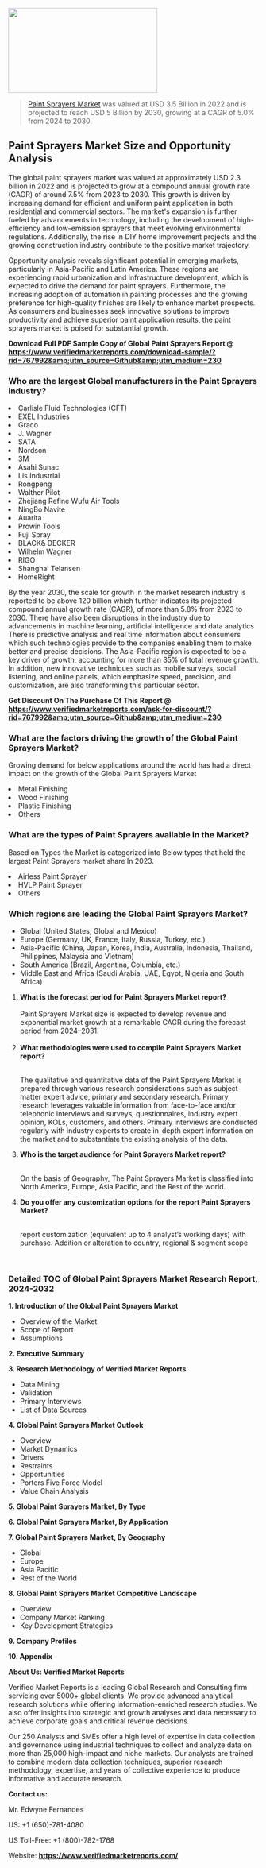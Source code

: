 <img src="https://ffe5etoiles.com/wp-content/uploads/2024/12/MST1-300x171.png" alt="" width="300" height="171" class="alignnone size-medium wp-image-20088" /><blockquote><p><p><a href="https://www.verifiedmarketreports.com/download-sample/?rid=767992&utm_source=Github&utm_medium=230" target="_blank">Paint Sprayers Market</a> was valued at USD 3.5 Billion in 2022 and is projected to reach USD 5 Billion by 2030, growing at a CAGR of 5.0% from 2024 to 2030.</p></blockquote><p><h2>Paint Sprayers Market Size and Opportunity Analysis</h2><p>The global paint sprayers market was valued at approximately USD 2.3 billion in 2022 and is projected to grow at a compound annual growth rate (CAGR) of around 7.5% from 2023 to 2030. This growth is driven by increasing demand for efficient and uniform paint application in both residential and commercial sectors. The market's expansion is further fueled by advancements in technology, including the development of high-efficiency and low-emission sprayers that meet evolving environmental regulations. Additionally, the rise in DIY home improvement projects and the growing construction industry contribute to the positive market trajectory.</p><p>Opportunity analysis reveals significant potential in emerging markets, particularly in Asia-Pacific and Latin America. These regions are experiencing rapid urbanization and infrastructure development, which is expected to drive the demand for paint sprayers. Furthermore, the increasing adoption of automation in painting processes and the growing preference for high-quality finishes are likely to enhance market prospects. As consumers and businesses seek innovative solutions to improve productivity and achieve superior paint application results, the paint sprayers market is poised for substantial growth.</p></p><p class=""><strong>Download Full PDF Sample Copy of Global Paint Sprayers Report @ <a href="https://www.verifiedmarketreports.com/download-sample/?rid=767992&amp;utm_source=Github&amp;utm_medium=230" target="_blank">https://www.verifiedmarketreports.com/download-sample/?rid=767992&amp;utm_source=Github&amp;utm_medium=230</a></strong></p><h3 id="" class="">Who are the largest Global manufacturers in the Paint Sprayers industry?</h3><p><li>Carlisle Fluid Technologies (CFT)</li><li> EXEL Industries</li><li> Graco</li><li> J. Wagner</li><li> SATA</li><li> Nordson</li><li> 3M</li><li> Asahi Sunac</li><li> Lis Industrial</li><li> Rongpeng</li><li> Walther Pilot</li><li> Zhejiang Refine Wufu Air Tools</li><li> NingBo Navite</li><li> Auarita</li><li> Prowin Tools</li><li> Fuji Spray</li><li> BLACK& DECKER</li><li> Wilhelm Wagner</li><li> RIGO</li><li> Shanghai Telansen</li><li> HomeRight</li></p><div class=""><div class="" dir="" data-message-author-role="" data-message-id="" data-message-model-slug=""><div class=""><div class=""><div class=""><div class="" dir="" data-message-author-role="" data-message-id="" data-message-model-slug=""><div class=""><div class=""><p>By the year 2030, the scale for growth in the market research industry is reported to be above 120 billion which further indicates its projected compound annual growth rate (CAGR), of more than 5.8% from 2023 to 2030. There have also been disruptions in the industry due to advancements in machine learning, artificial intelligence and data analytics There is predictive analysis and real time information about consumers which such technologies provide to the companies enabling them to make better and precise decisions. The Asia-Pacific region is expected to be a key driver of growth, accounting for more than 35% of total revenue growth. In addition, new innovative techniques such as mobile surveys, social listening, and online panels, which emphasize speed, precision, and customization, are also transforming this particular sector.</p><p><strong>Get Discount On The Purchase Of This Report @&nbsp; <a href="https://www.verifiedmarketreports.com/ask-for-discount/?rid=767992&amp;utm_source=Github&amp;utm_medium=230" target="_blank">https://www.verifiedmarketreports.com/ask-for-discount/?rid=767992&amp;utm_source=Github&amp;utm_medium=230</a></strong></p></div></div></div></div></div></div></div></div><h3 id="" class="">What are the factors driving the growth of the Global Paint Sprayers Market?</h3><p id="" class="">Growing demand for below applications around the world has had a direct impact on the growth of the Global Paint Sprayers Market</p><p id="" class=""><li>Metal Finishing</li><li> Wood Finishing</li><li> Plastic Finishing</li><li> Others</li></p><h3 id="" class="">What are the types of Paint Sprayers available in the Market?</h3><p id="" class="">Based on Types the Market is categorized into Below types that held the largest Paint Sprayers market share In 2023.</p><p id="" class=""><li>Airless Paint Sprayer</li><li> HVLP Paint Sprayer</li><li> Others</li></p><h3 id="" class="">Which regions are leading the Global Paint Sprayers Market?</h3><ul><li>Global (United States, Global and Mexico)</li><li>Europe (Germany, UK, France, Italy, Russia, Turkey, etc.)</li><li>Asia-Pacific (China, Japan, Korea, India, Australia, Indonesia, Thailand, Philippines, Malaysia and Vietnam)</li><li>South America (Brazil, Argentina, Columbia, etc.)</li><li>Middle East and Africa (Saudi Arabia, UAE, Egypt, Nigeria and South Africa)</li></ul><p><ol><li><strong>What is the forecast period for Paint Sprayers Market report?<br /></strong><br /><span data-sheets-root="1" data-sheets-value="{&quot;1&quot;:2,&quot;2&quot;:&quot;XXXX size is expected to develop revenue and exponential market growth at a remarkable CAGR during the forecast period from 2024&ndash;2030.&quot;}" data-sheets-userformat="{&quot;2&quot;:12674,&quot;4&quot;:{&quot;1&quot;:2,&quot;2&quot;:16776960},&quot;10&quot;:2,&quot;11&quot;:0,&quot;15&quot;:&quot;Arial&quot;,&quot;16&quot;:12}">Paint Sprayers Market size is expected to develop revenue and exponential market growth at a remarkable CAGR during the forecast period from 2024&ndash;2031.</span><br /><br /></li><li><strong>What methodologies were used to compile Paint Sprayers Market report?<br /><br /></strong><p>The qualitative and quantitative data of the&nbsp;Paint Sprayers Market is prepared through various research considerations such as subject matter expert advice, primary and secondary research. Primary research leverages valuable information from face-to-face and/or telephonic interviews and surveys, questionnaires, industry expert opinion, KOLs, customers, and others. Primary interviews are conducted regularly with industry experts to create in-depth expert information on the market and to substantiate the existing analysis of the data.&nbsp;</p></li><li><strong>Who is the target audience for Paint Sprayers Market report?<br /><br /></strong><p>On the basis of Geography, The&nbsp;Paint Sprayers Market is classified into North America, Europe, Asia Pacific, and the Rest of the world.</p></li><li><strong>Do you offer any customization options for the report Paint Sprayers Market?<br /><br /></strong><p>report customization (equivalent up to 4 analyst&rsquo;s working days) with purchase. Addition or alteration to country, regional &amp; segment scope</p><p>&nbsp;</p></li></ol></p><h3 id="" class="">Detailed TOC of Global Paint Sprayers Market Research Report, 2024-2032</h3><p id="" class=""><strong>1. Introduction of the Global Paint Sprayers Market</strong></p><ul><li>Overview of the Market</li><li>Scope of Report</li><li>Assumptions</li></ul><p id="" class=""><strong>2. Executive Summary</strong></p><p id="" class=""><strong>3. Research Methodology of&nbsp;Verified Market Reports</strong></p><ul><li>Data Mining</li><li>Validation</li><li>Primary Interviews</li><li>List of Data Sources</li></ul><p id="" class=""><strong>4. Global Paint Sprayers Market Outlook</strong></p><ul><li>Overview</li><li>Market Dynamics</li><li>Drivers</li><li>Restraints</li><li>Opportunities</li><li>Porters Five Force Model</li><li>Value Chain Analysis</li></ul><p id="" class=""><strong>5. Global Paint Sprayers Market, By&nbsp;Type</strong></p><p id="" class=""><strong>6. Global Paint Sprayers Market, By Application</strong></p><p id="" class=""><strong>7. Global Paint Sprayers Market, By Geography</strong></p><ul><li>Global</li><li>Europe</li><li>Asia Pacific</li><li>Rest of the World</li></ul><p id="" class=""><strong>8. Global Paint Sprayers Market Competitive Landscape</strong></p><ul><li>Overview</li><li>Company Market Ranking</li><li>Key Development Strategies</li></ul><p id="" class=""><strong>9. Company Profiles</strong></p><p id="" class=""><strong>10. Appendix</strong></p><p id="" class=""><strong>About Us: Verified Market Reports</strong></p><p id="" class="">Verified Market Reports is a leading Global Research and Consulting firm servicing over 5000+ global clients. We provide advanced analytical research solutions while offering information-enriched research studies. We also offer insights into strategic and growth analyses and data necessary to achieve corporate goals and critical revenue decisions.</p><p id="" class="">Our 250 Analysts and SMEs offer a high level of expertise in data collection and governance using industrial techniques to collect and analyze data on more than 25,000 high-impact and niche markets. Our analysts are trained to combine modern data collection techniques, superior research methodology, expertise, and years of collective experience to produce informative and accurate research.</p><p id="" class=""><strong>Contact us:</strong></p><p id="" class="">Mr. Edwyne Fernandes</p><p id="" class="">US: +1 (650)-781-4080</p><p id="" class="">US Toll-Free: +1 (800)-782-1768</p><p id="" class="">Website: <a target="" data-test-app-aware-link=""><strong>https://www.verifiedmarketreports.com/</strong></a></p>
